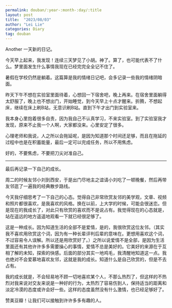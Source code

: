 ```yaml
---
permalink: douban/:year-:month-:day/:title
layout: post
title:  "2023/08/03"
author: "Lei Lie"
categories: Diary
tag: douban 
---
```


Another 一天新的日记。

今天早上起来，我发现！连续三天梦见了小胡。神了。算了，也可能代表不了什么。梦里面发生什么事情我现在已经完完全全记不住了。

暑假在学校仍然是躺着。这篇算是我的情绪日记吧，会多记录一些我的情绪阴暗面。

昨天下午不想在实验室里面待着，心想回一下宿舍吧，晚上再来。在宿舍里面躺得太舒服了，晚上也不想出门，开始睡觉，到今天早上十点才醒来。折腾，不想起床，继续在床上刷B站，无意识刷B站。直到下午才出门到实验室来。

我本身心里抱着很多自责，因为我自己不认真学习，不来实验室。到了实验室我才发现，原来不止我一个人啊，大家都没来。心里安定了很多。

心理老师和我说，人之所以会拖延呢，是因为知道那个时间还足够，而且在拖延的过程中也是在积蓄能量，最后一定可以完成任务，所以不用焦虑。

好的，不要焦虑，不要把刀尖对准自己。

---

最后再记录一下自己的成长。

周二的时候友邻小刘到西安，于是出门尽地主之谊请小刘吃了一顿晚餐，然后再带友邻逛了一遍我的经典散步路线。

今天我仔细思考了一下自己的心态。觉得自己非常欣赏友邻的美学观，文章、视频和照片都很喜欢，是我喜欢的风格。换在以前，上大学的时候，可能会很迷恋。但是现在的我成长了，对此只有欣赏的喜欢而不是说占有。我觉得现在的心态就是，站在遥远的地方遥遥地观看一下就已经很足够了。

这是一种成长。因为知道生活的全部不是爱情，是的，我很欣赏这位友邻。（其实我不喜欢用欣赏这个词，因为有一种长辈评判后辈的意味在。更想用喜欢这个词，不过容易令人误解。所以还是用欣赏好了。）之所以说爱情不是全部，是因为生活里面还有其他许许多多需要操心的事情，爱情不总是美好的。它美好的来源在于互相了解的未知，探索的快感。后面的部分其实一地鸡毛，我清醒地知道这一点。我也绝对不会爱慕地喜欢友邻，这就是我的成长。知道什么是自己欣赏的，但是不去占有。

我的成长就是，不会轻易地不顾一切地喜欢某个人，不那么热烈了，但这样的不热烈对我来说对交友来说是一种好的行为，太热烈了容易伤到人，保持适当的距离和淡定冷漠的态度或许会好一些。这样的态度虽然没有什么激情，也已经足够好了。

赞美豆瓣！让我们可以接触到许许多多有趣的人。


